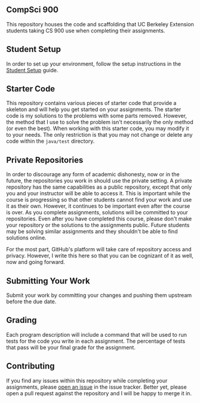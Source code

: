 CompSci 900
-----------
This repository houses the code and scaffolding that UC Berkeley Extension students taking CS 900
use when completing their assignments.

Student Setup
-------------
In order to set up your environment, follow the setup instructions in the [Student
Setup](https://github.com/ucbext/cs900/blob/master/student-setup.md) guide.

Starter Code
------------
This repository contains various pieces of starter code that provide a skeleton and will help you
get started on your assignments. The starter code is my solutions to the problems with some parts
removed. However, the method that I use to solve the problem isn't necessarily the only method (or
even the best). When working with this starter code, you may modify it to your needs. The only
restriction is that you may not change or delete any code within the `java/test` directory.

Private Repositories
--------------------
In order to discourage any form of academic dishonesty, now or in the future, the repositories you
work in should use the private setting. A private repository has the same capabilities as a public
repository, except that only you and your instructor will be able to access it. This is important
while the course is progressing so that other students cannot find your work and use it as their
own. However, it continues to be important even after the course is over. As you complete
assignments, solutions will be committed to your repositories. Even after you have completed this
course, please don't make your repository or the solutions to the assignments public. Future
students may be solving similar assignments and they shouldn't be able to find solutions online.

For the most part, GitHub's platform will take care of repository access and privacy. However, I
write this here so that you can be cognizant of it as well, now and going forward.

Submitting Your Work
--------------------
Submit your work by committing your changes and pushing them upstream before the due date.

Grading
-------
Each program description will include a command that will be used to run tests for the code you
write in each assignment. The percentage of tests that pass will be your final grade for the
assignment.

Contributing
------------
If you find any issues within this repository while completing your assignments, please [open an
issue](https://github.com/ucbext/cs900/issues/new) in the issue tracker. Better yet, please open a
pull request against the repository and I will be happy to merge it in.
